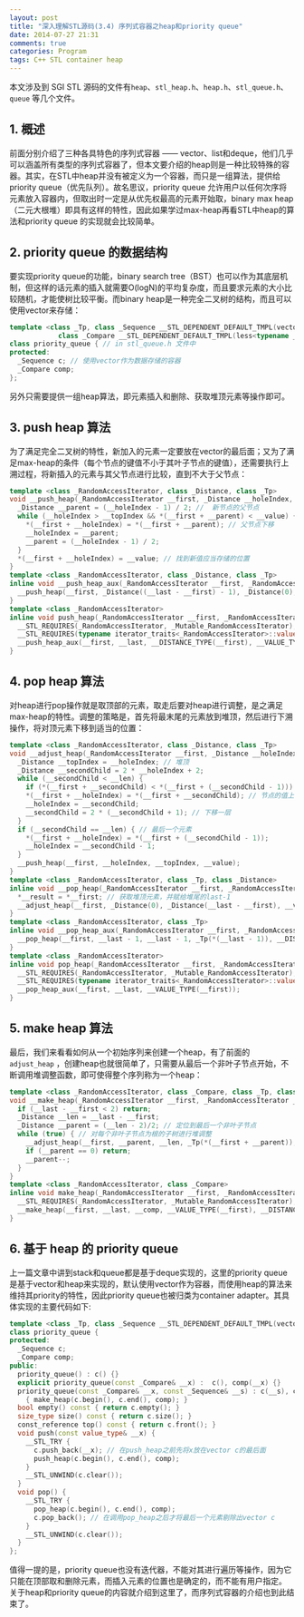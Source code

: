 ```yaml
---
layout: post
title: "深入理解STL源码(3.4) 序列式容器之heap和priority queue"
date: 2014-07-27 21:31
comments: true
categories: Program
tags: C++ STL container heap
---
```

本文涉及到 SGI STL 源码的文件有`heap`、`stl_heap.h`、`heap.h`、`stl_queue.h`、`queue` 等几个文件。  
## 1. 概述  
前面分别介绍了三种各具特色的序列式容器 —— vector、list和deque，他们几乎可以涵盖所有类型的序列式容器了，但本文要介绍的heap则是一种比较特殊的容器。其实，在STL中heap并没有被定义为一个容器，而只是一组算法，提供给priority queue（优先队列）。故名思议，priority queue 允许用户以任何次序将元素放入容器内，但取出时一定是从优先权最高的元素开始取，binary max heap（二元大根堆）即具有这样的特性，因此如果学过max-heap再看STL中heap的算法和priority queue 的实现就会比较简单。  
## 2. priority queue 的数据结构   
要实现priority queue的功能，binary search tree（BST）也可以作为其底层机制，但这样的话元素的插入就需要O(logN)的平均复杂度，而且要求元素的大小比较随机，才能使树比较平衡。而binary heap是一种完全二叉树的结构，而且可以使用vector来存储：  
``` cpp
template <class _Tp, class _Sequence __STL_DEPENDENT_DEFAULT_TMPL(vector<_Tp>), 
			class _Compare __STL_DEPENDENT_DEFAULT_TMPL(less<typename _Sequence::value_type>) >
class priority_queue { // in stl_queue.h 文件中
protected:
  _Sequence c; // 使用vector作为数据存储的容器
  _Compare comp;
};
```  
另外只需要提供一组heap算法，即元素插入和删除、获取堆顶元素等操作即可。  
<!-- more -->
## 3. push heap 算法  
为了满足完全二叉树的特性，新加入的元素一定要放在vector的最后面；又为了满足max-heap的条件（每个节点的键值不小于其叶子节点的键值），还需要执行上溯过程，将新插入的元素与其父节点进行比较，直到不大于父节点：  
``` cpp
template <class _RandomAccessIterator, class _Distance, class _Tp>
void __push_heap(_RandomAccessIterator __first, _Distance __holeIndex, _Distance __topIndex, _Tp __value){
  _Distance __parent = (__holeIndex - 1) / 2; //  新节点的父节点
  while (__holeIndex > __topIndex && *(__first + __parent) < __value) { // 插入时的堆调整过程：当尚未到达顶端且父节点小于新值时，需要将新值往上（前）调整
    *(__first + __holeIndex) = *(__first + __parent); // 父节点下移
    __holeIndex = __parent;
    __parent = (__holeIndex - 1) / 2;
  }    
  *(__first + __holeIndex) = __value; // 找到新值应当存储的位置
}
template <class _RandomAccessIterator, class _Distance, class _Tp>
inline void __push_heap_aux(_RandomAccessIterator __first, _RandomAccessIterator __last, _Distance*, _Tp*) {
  __push_heap(__first, _Distance((__last - __first) - 1), _Distance(0), _Tp(*(__last - 1))); 
}
template <class _RandomAccessIterator>
inline void push_heap(_RandomAccessIterator __first, _RandomAccessIterator __last) { // 真正的对外接口，在调用之前，元素已经放在了vector的最后面了（见priority queue的push_back）
  __STL_REQUIRES(_RandomAccessIterator, _Mutable_RandomAccessIterator);
  __STL_REQUIRES(typename iterator_traits<_RandomAccessIterator>::value_type, _LessThanComparable);
  __push_heap_aux(__first, __last, __DISTANCE_TYPE(__first), __VALUE_TYPE(__first)); // 直接调用 __push_heap_aux
}
```
## 4. pop heap 算法  
对heap进行pop操作就是取顶部的元素，取走后要对heap进行调整，是之满足max-heap的特性。调整的策略是，首先将最末尾的元素放到堆顶，然后进行下溯操作，将对顶元素下移到适当的位置：  
``` cpp
template <class _RandomAccessIterator, class _Distance, class _Tp>
void __adjust_heap(_RandomAccessIterator __first, _Distance __holeIndex, _Distance __len, _Tp __value) { // 调整堆
  _Distance __topIndex = __holeIndex; // 堆顶
  _Distance __secondChild = 2 * __holeIndex + 2;
  while (__secondChild < __len) {
    if (*(__first + __secondChild) < *(__first + (__secondChild - 1))) __secondChild--; // secondChild 为左右两个子节点中较大者
    *(__first + __holeIndex) = *(__first + __secondChild); // 节点的值上移
    __holeIndex = __secondChild;
    __secondChild = 2 * (__secondChild + 1); // 下移一层
  }
  if (__secondChild == __len) { // 最后一个元素
    *(__first + __holeIndex) = *(__first + (__secondChild - 1));
    __holeIndex = __secondChild - 1;
  }
  __push_heap(__first, __holeIndex, __topIndex, __value);
}
template <class _RandomAccessIterator, class _Tp, class _Distance>
inline void __pop_heap(_RandomAccessIterator __first, _RandomAccessIterator __last, _RandomAccessIterator __result, _Tp __value, _Distance*) {
  *__result = *__first; // 获取堆顶元素，并赋给堆尾的last-1
  __adjust_heap(__first, _Distance(0), _Distance(__last - __first), __value); // 调整堆
}
template <class _RandomAccessIterator, class _Tp>
inline void __pop_heap_aux(_RandomAccessIterator __first, _RandomAccessIterator __last, _Tp*) {
  __pop_heap(__first, __last - 1, __last - 1, _Tp(*(__last - 1)), __DISTANCE_TYPE(__first)); // 对 [first,last-1)进行pop，并将first赋给last-1
}
template <class _RandomAccessIterator>
inline void pop_heap(_RandomAccessIterator __first, _RandomAccessIterator __last) { // 对外提供的接口，最后堆顶元素在堆的末尾，而[first,last-1) 区间为新堆，该接口调用完后再进行pop操作移除最后的元素
  __STL_REQUIRES(_RandomAccessIterator, _Mutable_RandomAccessIterator);
  __STL_REQUIRES(typename iterator_traits<_RandomAccessIterator>::value_type, _LessThanComparable);
  __pop_heap_aux(__first, __last, __VALUE_TYPE(__first));
}
```
## 5. make heap 算法  
最后，我们来看看如何从一个初始序列来创建一个heap，有了前面的 `adjust_heap` ，创建heap也就很简单了，只需要从最后一个非叶子节点开始，不断调用堆调整函数，即可使得整个序列称为一个heap：  
``` cpp
template <class _RandomAccessIterator, class _Compare, class _Tp, class _Distance>
void __make_heap(_RandomAccessIterator __first, _RandomAccessIterator __last, _Compare __comp, _Tp*, _Distance*) {
  if (__last - __first < 2) return;
  _Distance __len = __last - __first;
  _Distance __parent = (__len - 2)/2; // 定位到最后一个非叶子节点
  while (true) { // 对每个非叶子节点为根的子树进行堆调整
    __adjust_heap(__first, __parent, __len, _Tp(*(__first + __parent)), __comp);
    if (__parent == 0) return;
    __parent--;
  }
}
template <class _RandomAccessIterator, class _Compare>
inline void make_heap(_RandomAccessIterator __first, _RandomAccessIterator __last, _Compare __comp) { // 对外提供的接口
  __STL_REQUIRES(_RandomAccessIterator, _Mutable_RandomAccessIterator);
  __make_heap(__first, __last, __comp, __VALUE_TYPE(__first), __DISTANCE_TYPE(__first));
}
```
## 6. 基于 heap 的 priority queue  
上一篇文章中讲到stack和queue都是基于deque实现的，这里的priority queue是基于vector和heap来实现的，默认使用vector作为容器，而使用heap的算法来维持其priority的特性，因此priority queue也被归类为container adapter。其具体实现的主要代码如下:  
``` cpp
template <class _Tp, class _Sequence __STL_DEPENDENT_DEFAULT_TMPL(vector<_Tp>), class _Compare __STL_DEPENDENT_DEFAULT_TMPL(less<typename _Sequence::value_type>) >
class priority_queue {
protected:
  _Sequence c;
  _Compare comp;
public:
  priority_queue() : c() {}
  explicit priority_queue(const _Compare& __x) :  c(), comp(__x) {}
  priority_queue(const _Compare& __x, const _Sequence& __s) : c(__s), comp(__x) 
    { make_heap(c.begin(), c.end(), comp); }
  bool empty() const { return c.empty(); }
  size_type size() const { return c.size(); }
  const_reference top() const { return c.front(); }
  void push(const value_type& __x) {
    __STL_TRY {
      c.push_back(__x); // 在push_heap之前先将x放在vector c的最后面
      push_heap(c.begin(), c.end(), comp);
    }
    __STL_UNWIND(c.clear());
  }
  void pop() {
    __STL_TRY {
      pop_heap(c.begin(), c.end(), comp);
      c.pop_back(); // 在调用pop_heap之后才将最后一个元素剔除出vector c
    }
    __STL_UNWIND(c.clear());
  }
};
```
值得一提的是，priority queue也没有迭代器，不能对其进行遍历等操作，因为它只能在顶部取和删除元素，而插入元素的位置也是确定的，而不能有用户指定。  
关于heap和priority queue的内容就介绍到这里了，而序列式容器的介绍也到此结束了。